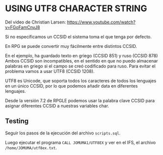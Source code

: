 # USING UTF8 CHARACTER STRING

Del video de Christian Larsen: https://www.youtube.com/watch?v=FGoFamCnvJ8

Si no especificamos un CCSID el sistema toma el que tenga por defecto.

En RPG se puede convertir muy fácilmente entre distintos CCSID.

En el ejemplo, ha guardado texto en griego (CCSID 851) y ruso (CCSID 878) Ambos CCSID son incompatibles, en el sentido en que no puedo almacenar palabras en griego si el campo se creó codificado para ruso. Para evitar el problema vamos a usar UTF8 (CCSID 1208).

UTF8 es Unicode, que soporta todos los caracteres de todos los lenguajes en un único CCSID, por lo que podemos añadir data en diferentes lenguajes.

Desde la versión 7.2 de RPGLE podemos usar la palabra clave CCSID para asignar diferentes CCSID a nuestras variables char.

## Testing

Seguir los pasos de la ejecución del archivo `scripts.sql`.

Luego ejecutar el programa `CALL JOMUMA1/UTF8EX` y ver en el IFS, el archivo `/home/JOMUMA/utf8ex.txt`.

